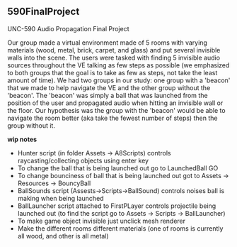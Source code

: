**590FinalProject**
---------------------------------
UNC-590 Audio Propagation Final Project

Our group made a virtual environment made of 5 rooms with varying materials (wood, metal, brick, carpet, and glass) and put several invisible walls into the scene. The users were tasked with finding 5 invisible audio sources throughout the VE talking as few steps as possible (we emphasized to both groups that the goal is to take as few as steps, not take the least amount of time). We had two groups in our study: one group with a 'beacon' that we made to help navigate the VE and the other group without the 'beacon'. The 'beacon' was simply a ball that was launched from the position of the user and propagated audio when hitting an invisible wall or the floor. Our hypothesis was the group with the 'beacon' would be able to navigate the room better (aka take the fewest number of steps) then the group without it. 



**wip notes**

- Hunter script (in folder Assets -> A8Scripts) controls raycasting/collecting objects using enter key
- To change the ball that is being launched out go to LaunchedBall GO
- To change bounciness of ball that is being launched out got to Assets -> Resources -> BouncyBall
- BallSounds script (Assests->Scripts->BallSound) controls noises ball is making when being launched
- BallLauncher script attached to FirstPLayer controls projectile being launched out (to find the script go to Assets -> Scripts -> BallLauncher)
- To make game object invisible just unclick mesh renderer
- Make the different rooms different materials (one of rooms is currently all wood, and other is all metal)




